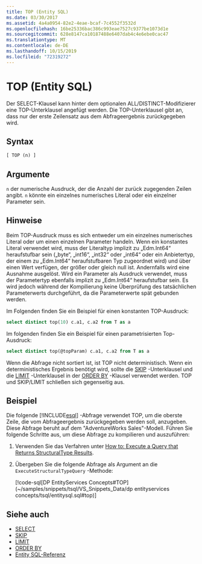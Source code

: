 ```yaml
---
title: TOP (Entity SQL)
ms.date: 03/30/2017
ms.assetid: 4a4a0954-82e2-4eae-bcaf-7c4552f3532d
ms.openlocfilehash: 16be25336bac386c993eae7527c9377be1073d1e
ms.sourcegitcommit: 628e8147ca10187488e6407dab4c4e6ebe0cac47
ms.translationtype: MT
ms.contentlocale: de-DE
ms.lasthandoff: 10/15/2019
ms.locfileid: "72319272"
---
```

# <a name="top-entity-sql"></a>TOP (Entity SQL)

Der SELECT-Klausel kann hinter dem optionalen ALL/DISTINCT-Modifizierer eine TOP-Unterklausel angefügt werden. Die TOP-Unterklausel gibt an, dass nur der erste Zeilensatz aus dem Abfrageergebnis zurückgegeben wird.

## <a name="syntax"></a>Syntax

```sql
[ TOP (n) ]
```

## <a name="arguments"></a>Argumente

`n` der numerische Ausdruck, der die Anzahl der zurück zugegenden Zeilen angibt. `n` könnte ein einzelnes numerisches Literal oder ein einzelner Parameter sein.

## <a name="remarks"></a>Hinweise

Beim TOP-Ausdruck muss es sich entweder um ein einzelnes numerisches Literal oder um einen einzelnen Parameter handeln. Wenn ein konstantes Literal verwendet wird, muss der Literaltyp implizit zu „Edm.Int64“ heraufstufbar sein („byte“, „int16“, „int32“ oder „int64“ oder ein Anbietertyp, der einem zu „Edm.Int64“ heraufstufbaren Typ zugeordnet wird) und über einen Wert verfügen, der größer oder gleich null ist. Andernfalls wird eine Ausnahme ausgelöst. Wird ein Parameter als Ausdruck verwendet, muss der Parametertyp ebenfalls implizit zu „Edm.Int64“ heraufstufbar sein. Es wird jedoch während der Kompilierung keine Überprüfung des tatsächlichen Parameterwerts durchgeführt, da die Parameterwerte spät gebunden werden.

Im Folgenden finden Sie ein Beispiel für einen konstanten TOP-Ausdruck:

```sql
select distinct top(10) c.a1, c.a2 from T as a
```

Im folgenden finden Sie ein Beispiel für einen parametrisierten Top-Ausdruck:

```sql
select distinct top(@topParam) c.a1, c.a2 from T as a
```

Wenn die Abfrage nicht sortiert ist, ist TOP nicht deterministisch. Wenn ein deterministisches Ergebnis benötigt wird, sollte die [SKIP](skip-entity-sql.md) -Unterklausel und die [LIMIT](limit-entity-sql.md) -Unterklausel in der [ORDER BY](order-by-entity-sql.md) -Klausel verwendet werden. TOP und SKIP/LIMIT schließen sich gegenseitig aus.

## <a name="example"></a>Beispiel

Die folgende [!INCLUDE[esql](../../../../../../includes/esql-md.md)] -Abfrage verwendet TOP, um die oberste Zeile, die vom Abfrageergebnis zurückgegeben werden soll, anzugeben. Diese Abfrage beruht auf dem "AdventureWorks Sales"-Modell. Führen Sie folgende Schritte aus, um diese Abfrage zu kompilieren und auszuführen:

1. Verwenden Sie das Verfahren unter [How to: Execute a Query that Returns StructuralType Results](../how-to-execute-a-query-that-returns-structuraltype-results.md).

2. Übergeben Sie die folgende Abfrage als Argument an die `ExecuteStructuralTypeQuery` -Methode:

    [!code-sql[DP EntityServices Concepts#TOP](~/samples/snippets/tsql/VS_Snippets_Data/dp entityservices concepts/tsql/entitysql.sql#top)]

## <a name="see-also"></a>Siehe auch

- [SELECT](select-entity-sql.md)
- [SKIP](skip-entity-sql.md)
- [LIMIT](limit-entity-sql.md)
- [ORDER BY](order-by-entity-sql.md)
- [Entity SQL-Referenz](entity-sql-reference.md)
